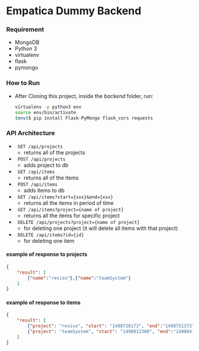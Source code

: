 # Empatica Dummy Backend

### Requirement
- MongoDB
- Python 3
- virtualenv
- flask
- pymongo

### How to Run

- After Cloning this project, inside the *backend* folder, run:

    ``` bash
    virtualenv -p python3 env
    source env/bin/activate
    (env)$ pip install Flask-PyMongo flask_cors requests
    ```

### API Architecture

- ``` GET /api/projects```
    - returns all of the projects
- ``` POST /api/projects```
    - adds project to db
- ``` GET /api/items```
    - returns all of the items
- ``` POST /api/items```
    - adds items to db
- ``` GET /api/items?start={xxx}&end={xxx}```
    - returns all the items in period of time
- ``` GET /api/items?project={name of project}```
    - returns all the items for specific project
- ``` DELETE /api/projects?project={name of project}```
    - for deleting one project (it will delete all items with that project)
- ``` DELETE /api/items?id={id}```
    - for deleting one item

#### example of response to projects
```json
{
    "result": [
        {"name":"reviso"},{"name":"teamSystem"}
    ]
}
```

#### example of response to items
```json
{
    "result": [
        {"project": "reviso", "start": "1498726173", "end":"1498751373"},
        {"project": "teamSystem", "start": "1498812300", "end":"1498841100"}
    ]
}
```

